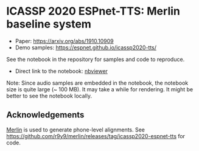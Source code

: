 # ICASSP 2020 ESPnet-TTS: Merlin baseline system

- Paper: https://arxiv.org/abs/1910.10909
- Demo samples: https://espnet.github.io/icassp2020-tts/

See the notebook in the repository for samples and code to reproduce.

- Direct link to the notebook: [nbviewer](https://nbviewer.jupyter.org/github/r9y9/icassp2020-espnet-tts-merlin-baseline/blob/master/00-Bidirectional-LSTM%20based%20RNNs%20for%20speech%20synthesis%20%28en%29-%28LJSpeech%29.ipynb)

Note: Since audio samples are embedded in the notebook, the notebook size is quite large (~ 100 MB). It may take a while for rendering. It might be better to see the notebook locally.

## Acknowledgements

[Merlin](https://github.com/CSTR-Edinburgh/merlin) is used to generate phone-level alignments. See https://github.com/r9y9/merlin/releases/tag/icassp2020-espnet-tts for code.
